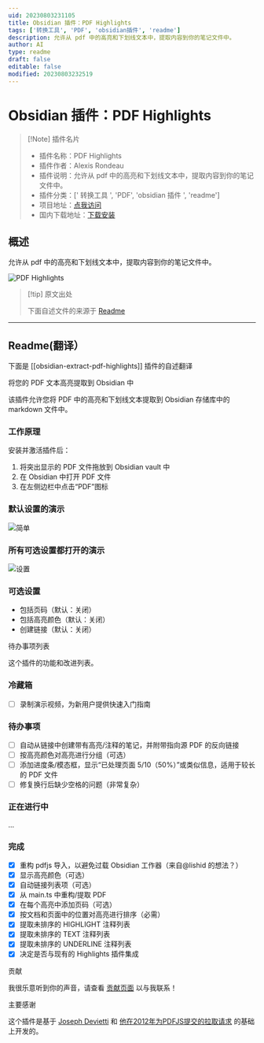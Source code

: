 ```yaml
---
uid: 20230803231105
title: Obsidian 插件：PDF Highlights
tags: ['转换工具', 'PDF', 'obsidian插件', 'readme']
description: 允许从 pdf 中的高亮和下划线文本中，提取内容到你的笔记文件中。
author: AI
type: readme
draft: false
editable: false
modified: 20230803232519
---
```


# Obsidian 插件：PDF Highlights

> [!Note] 插件名片
> - 插件名称：PDF Highlights
> - 插件作者：Alexis Rondeau
> - 插件说明：允许从 pdf 中的高亮和下划线文本中，提取内容到你的笔记文件中。
> - 插件分类：[' 转换工具 ', 'PDF', 'obsidian 插件 ', 'readme']
> - 项目地址：[点我访问](https://github.com/akaalias/obsidian-extract-pdf-highlights)
> - 国内下载地址：[下载安装](https://pkmer.cn/products/plugin/pluginMarket/?obsidian-extract-pdf-highlights)

## 概述

允许从 pdf 中的高亮和下划线文本中，提取内容到你的笔记文件中。

![PDF Highlights](https://cdn.pkmer.cn/covers/obsidian-extract-pdf-highlights.png!pkmer)

> [!tip] 原文出处
>
>下面自述文件的来源于 [Readme](https://ghproxy.net/https://raw.githubusercontent.com/akaalias/obsidian-extract-pdf-highlights/master/README.md)
>

---

## Readme(翻译）

下面是 [[obsidian-extract-pdf-highlights]] 插件的自述翻译

将您的 PDF 文本高亮提取到 Obsidian 中

该插件允许您将 PDF 中的高亮和下划线文本提取到 Obsidian 存储库中的 markdown 文件中。

### 工作原理

安装并激活插件后：

1. 将突出显示的 PDF 文件拖放到 Obsidian vault 中
2. 在 Obsidian 中打开 PDF 文件
3. 在左侧边栏中点击“PDF”图标

### 默认设置的演示

![简单](https://github.com/akaalias/obsidian-extract-pdf-highlights/blob/main/simple.gif?raw=true)

### 所有可选设置都打开的演示

![设置](https://github.com/akaalias/obsidian-extract-pdf-highlights/blob/main/settings.gif?raw=true)

### 可选设置

- 包括页码（默认：关闭）
- 包括高亮颜色（默认：关闭）
- 创建链接（默认：关闭）

待办事项列表

这个插件的功能和改进列表。

### 冷藏箱

- [ ] 录制演示视频，为新用户提供快速入门指南

### 待办事项

- [ ] 自动从链接中创建带有高亮/注释的笔记，并附带指向源 PDF 的反向链接
- [ ] 按高亮颜色对高亮进行分组（可选）
- [ ] 添加进度条/模态框，显示“已处理页面 5/10（50%）”或类似信息，适用于较长的 PDF 文件
- [ ] 修复换行后缺少空格的问题（非常复杂）

### 正在进行中

...

### 完成

- [x] 重构 pdfjs 导入，以避免过载 Obsidian 工作器（来自@lishid 的想法？）
- [x] 显示高亮颜色（可选）
- [x] 自动链接列表项（可选）
- [x] 从 main.ts 中重构/提取 PDF
- [x] 在每个高亮中添加页码（可选）
- [x] 按文档和页面中的位置对高亮进行排序（必需）
- [x] 提取未排序的 HIGHLIGHT 注释列表
- [x] 提取未排序的 TEXT 注释列表
- [x] 提取未排序的 UNDERLINE 注释列表
- [x] 决定是否与现有的 Highlights 插件集成

贡献

我很乐意听到你的声音，请查看 [贡献页面](CONTRIBUTING.md) 以与我联系！

主要感谢

这个插件是基于 [Joseph Devietti](https://github.com/devietti/) 和 [他在2012年为PDFJS提交的拉取请求](https://github.com/devietti/pdf.js/commit/9116f2cddddd5327d84167a98d92c0de42de94fd) 的基础上开发的。
